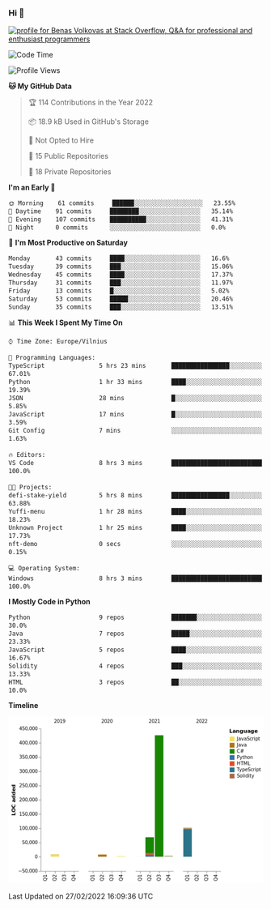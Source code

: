 ### Hi 👋
<a href="https://stackoverflow.com/users/14954249/benas-volkovas"><img src="https://stackoverflow.com/users/flair/14954249.png?theme=dark" width="208" height="58" alt="profile for Benas Volkovas at Stack Overflow, Q&amp;A for professional and enthusiast programmers" title="profile for Benas Volkovas at Stack Overflow, Q&amp;A for professional and enthusiast programmers"></a>

<!--START_SECTION:waka-->
![Code Time](http://img.shields.io/badge/Code%20Time-579%20hrs%2021%20mins-blue)

![Profile Views](http://img.shields.io/badge/Profile%20Views-1-blue)

**🐱 My GitHub Data** 

> 🏆 114 Contributions in the Year 2022
 > 
> 📦 18.9 kB Used in GitHub's Storage 
 > 
> 🚫 Not Opted to Hire
 > 
> 📜 15 Public Repositories 
 > 
> 🔑 18 Private Repositories  
 > 
**I'm an Early 🐤** 

```text
🌞 Morning    61 commits     ██████░░░░░░░░░░░░░░░░░░░   23.55% 
🌆 Daytime    91 commits     ████████░░░░░░░░░░░░░░░░░   35.14% 
🌃 Evening    107 commits    ██████████░░░░░░░░░░░░░░░   41.31% 
🌙 Night      0 commits      ░░░░░░░░░░░░░░░░░░░░░░░░░   0.0%

```
📅 **I'm Most Productive on Saturday** 

```text
Monday       43 commits     ████░░░░░░░░░░░░░░░░░░░░░   16.6% 
Tuesday      39 commits     ███░░░░░░░░░░░░░░░░░░░░░░   15.06% 
Wednesday    45 commits     ████░░░░░░░░░░░░░░░░░░░░░   17.37% 
Thursday     31 commits     ███░░░░░░░░░░░░░░░░░░░░░░   11.97% 
Friday       13 commits     █░░░░░░░░░░░░░░░░░░░░░░░░   5.02% 
Saturday     53 commits     █████░░░░░░░░░░░░░░░░░░░░   20.46% 
Sunday       35 commits     ███░░░░░░░░░░░░░░░░░░░░░░   13.51%

```


📊 **This Week I Spent My Time On** 

```text
⌚︎ Time Zone: Europe/Vilnius

💬 Programming Languages: 
TypeScript               5 hrs 23 mins       ████████████████░░░░░░░░░   67.01% 
Python                   1 hr 33 mins        ████░░░░░░░░░░░░░░░░░░░░░   19.39% 
JSON                     28 mins             █░░░░░░░░░░░░░░░░░░░░░░░░   5.85% 
JavaScript               17 mins             █░░░░░░░░░░░░░░░░░░░░░░░░   3.59% 
Git Config               7 mins              ░░░░░░░░░░░░░░░░░░░░░░░░░   1.63%

🔥 Editors: 
VS Code                  8 hrs 3 mins        █████████████████████████   100.0%

🐱‍💻 Projects: 
defi-stake-yield         5 hrs 8 mins        ████████████████░░░░░░░░░   63.88% 
Yuffi-menu               1 hr 28 mins        ████░░░░░░░░░░░░░░░░░░░░░   18.23% 
Unknown Project          1 hr 25 mins        ████░░░░░░░░░░░░░░░░░░░░░   17.73% 
nft-demo                 0 secs              ░░░░░░░░░░░░░░░░░░░░░░░░░   0.15%

💻 Operating System: 
Windows                  8 hrs 3 mins        █████████████████████████   100.0%

```

**I Mostly Code in Python** 

```text
Python                   9 repos             ███████░░░░░░░░░░░░░░░░░░   30.0% 
Java                     7 repos             █████░░░░░░░░░░░░░░░░░░░░   23.33% 
JavaScript               5 repos             ████░░░░░░░░░░░░░░░░░░░░░   16.67% 
Solidity                 4 repos             ███░░░░░░░░░░░░░░░░░░░░░░   13.33% 
HTML                     3 repos             ██░░░░░░░░░░░░░░░░░░░░░░░   10.0%

```


**Timeline**

![Chart not found](https://raw.githubusercontent.com/BenasVolkovas/BenasVolkovas/main/charts/bar_graph.png) 


 Last Updated on 27/02/2022 16:09:36 UTC
<!--END_SECTION:waka-->
